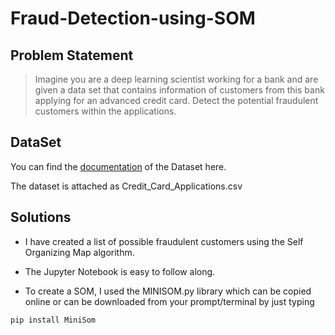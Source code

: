 # Fraud-Detection-using-SOM

## Problem Statement

>Imagine you are a deep learning scientist working for a bank and are given a data set that contains information of customers from this bank applying for an advanced credit card. Detect the potential fraudulent customers within the applications.

## DataSet

You can find the [documentation](http://archive.ics.uci.edu/ml/datasets/Statlog+(Australian+Credit+Approval)) of the Dataset here.

The dataset is attached as Credit_Card_Applications.csv

## Solutions

* I have created a list of possible fraudulent customers using the Self Organizing Map algorithm. 

* The Jupyter Notebook is easy to follow along.

* To create a SOM, I used the MINISOM.py library which can be copied online or can be downloaded from your prompt/terminal by just typing 

`pip install MiniSom`
